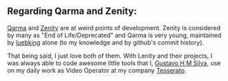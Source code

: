 ## Regarding Qarma and Zenity:

[Qarma](https://github.com/luebking/qarma) and [Zenity](https://github.com/GNOME/zenity) are at weird points of development. Zenity is considered by many
as "End of Life/Deprecated" and Qarma is very young, maintained by [luebking](https://github.com/luebking) alone (to my knowledge and by github's commit history).

That being said, I just love both of them. With Lenity and their projects, I was always able to code awesome little tools that I, [Gustavo H M Silva](https://gitlab.com/gustavohmsilva), use on my daily work as Video Operator at my company [Tesserato](http://tesserato.video).
